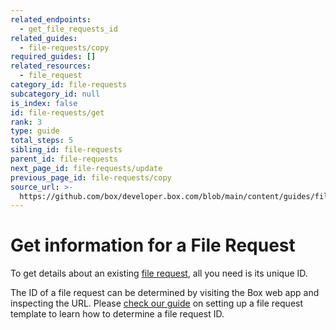 ```yaml
---
related_endpoints:
  - get_file_requests_id
related_guides:
  - file-requests/copy
required_guides: []
related_resources:
  - file_request
category_id: file-requests
subcategory_id: null
is_index: false
id: file-requests/get
rank: 3
type: guide
total_steps: 5
sibling_id: file-requests
parent_id: file-requests
next_page_id: file-requests/update
previous_page_id: file-requests/copy
source_url: >-
  https://github.com/box/developer.box.com/blob/main/content/guides/file-requests/3-get.md
---
```

# Get information for a File Request

To get details about an existing [file request](g://file-requests/template),
all you need is its unique ID.

<Samples id='get_file_requests_id' >

</Samples>

<Message notice>

The ID of a file request can be determined by visiting the Box web
app and inspecting the URL. Please
[check our guide](g://file-requests/template) on setting up a file
request template to learn how to determine a file request ID.

</Message>